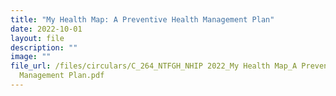 ```yaml
---
title: "My Health Map: A Preventive Health Management Plan"
date: 2022-10-01
layout: file
description: ""
image: ""
file_url: /files/circulars/C_264_NTFGH_NHIP 2022_My Health Map_A Preventive Health
  Management Plan.pdf
---
```

